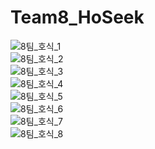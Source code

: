 # Team8_HoSeek
![8팀_호식_1](https://github.com/user-attachments/assets/0c7afd34-f79b-47a3-9b41-f63f1132f8ff)
<br>
![8팀_호식_2](https://github.com/user-attachments/assets/f8f851a3-d5da-4e7a-be70-255c80d977aa)
<br>
![8팀_호식_3](https://github.com/user-attachments/assets/e1b9f212-751e-4a0b-aad4-dec2f2331002)
<br>
![8팀_호식_4](https://github.com/user-attachments/assets/e6abba97-b596-4fda-9e4e-350255765b49)
<br>
![8팀_호식_5](https://github.com/user-attachments/assets/c7c7dd77-5b58-4f8d-ab06-44a1288e7f85)
<br>
![8팀_호식_6](https://github.com/user-attachments/assets/82af194f-c2b1-4c27-b440-5a5db5910ea4)
<br>
![8팀_호식_7](https://github.com/user-attachments/assets/408b00e3-a7f4-4966-8e81-2df62a57e464)
<br>
![8팀_호식_8](https://github.com/user-attachments/assets/6e637de2-259e-4531-839f-fe4c3922dbfd)
